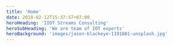 ```yaml
---
title: 'Home'
date: 2018-02-12T15:37:57+07:00
heroHeading: 'IIOT Streams Consulting'
heroSubHeading: 'We are team of IOT experts'
heroBackground: 'images/jason-blackeye-1191801-unsplash.jpg'
---
```

